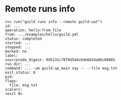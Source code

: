 # Remote runs info

    >>> run("guild runs info --remote guild-uat")
    id: ...
    operation: hello:from-file
    from: .../examples/hello/guild.yml
    status: completed
    started: ...
    stopped: ...
    marked: no
    label:
    sourcecode_digest: 0d5131c7879d544cbde683da86c06085
    run_dir: ...
    command: ... -um guild.op_main say -- --file msg.txt
    exit_status: 0
    pid:
    flags:
      file: msg.txt
    scalars:
    <exit 0>
